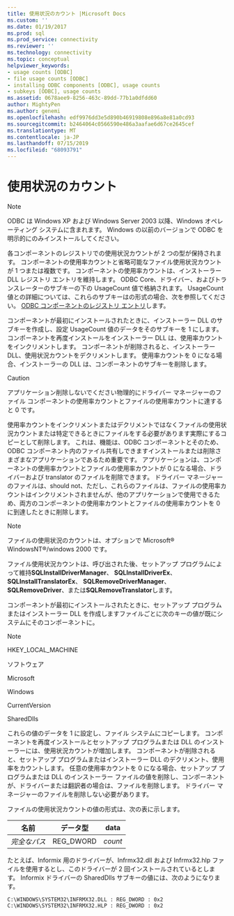 ```yaml
---
title: 使用状況のカウント |Microsoft Docs
ms.custom: ''
ms.date: 01/19/2017
ms.prod: sql
ms.prod_service: connectivity
ms.reviewer: ''
ms.technology: connectivity
ms.topic: conceptual
helpviewer_keywords:
- usage counts [ODBC]
- file usage counts [ODBC]
- installing ODBC components [ODBC], usage counts
- subkeys [ODBC], usage counts
ms.assetid: 0678aee9-8256-463c-89dd-77b1a0dfdd60
author: MightyPen
ms.author: genemi
ms.openlocfilehash: edf9976dd3e5d890b46919808e896a8e81a0cd93
ms.sourcegitcommit: b2464064c0566590e486a3aafae6d67ce2645cef
ms.translationtype: MT
ms.contentlocale: ja-JP
ms.lasthandoff: 07/15/2019
ms.locfileid: "68093791"
---
```

# <a name="usage-counting"></a>使用状況のカウント
> [!NOTE]  
>  ODBC は Windows XP および Windows Server 2003 以降、Windows オペレーティング システムに含まれます。 Windows の以前のバージョンで ODBC を明示的にのみインストールしてください。  
  
 各コンポーネントのレジストリでの使用状況カウントが 2 つの型が保持されます。 コンポーネントの使用率カウントと省略可能なファイル使用状況カウントが 1 つまたは複数です。 コンポーネントの使用率カウントは、インストーラー DLL レジストリ エントリを維持します。 ODBC Core、ドライバー、およびトランスレーターのサブキーの下の UsageCount 値で格納されます。 UsageCount 値との詳細については、これらのサブキーはの形式の場合、次を参照してください。 [ODBC コンポーネントのレジストリ エントリ](../../../odbc/reference/install/registry-entries-for-odbc-components.md)します。  
  
 コンポーネントが最初にインストールされたときに、インストーラー DLL のサブキーを作成し、設定 UsageCount 値のデータをそのサブキーを 1 にします。 コンポーネントを再度インストールをインストーラー DLL は、使用率カウントをインクリメントします。 コンポーネントが削除されると、インストーラー DLL、使用状況カウントをデクリメントします。 使用率カウントを 0 になる場合、インストーラーの DLL は、コンポーネントのサブキーを削除します。  
  
> [!CAUTION]  
>  アプリケーション削除しないでください物理的にドライバー マネージャーのファイル コンポーネントの使用率カウントとファイルの使用率カウントに達すると 0 です。  
  
 使用率カウントをインクリメントまたはデクリメントではなくファイルの使用状況カウントまたは特定できるときにファイルをする必要があります実際にするコピーとして削除します。 これは、機能は、ODBC コンポーネントとそのため、ODBC コンポーネント内のファイル共有しできますインストールまたは削除さまざまなアプリケーションであるため重要です。 アプリケーションは、コンポーネントの使用率カウントとファイルの使用率カウントが 0 になる場合、ドライバーおよび translator のファイルを削除できます。 ドライバー マネージャーのファイルは、should not、ただし、これらのファイルは、ファイルの使用率カウントはインクリメントされませんが、他のアプリケーションで使用できるため、両方のコンポーネントの使用率カウントとファイルの使用率カウントを 0 に到達したときに削除します。  
  
> [!NOTE]  
>  ファイルの使用状況のカウントは、オプションで Microsoft® WindowsNT®/windows 2000 です。  
  
 ファイル使用状況カウントは、呼び出された後、セットアップ プログラムによって維持**SQLInstallDriverManager**、 **SQLInstallDriverEx**、 **SQLInstallTranslatorEx**、 **SQLRemoveDriverManager**、 **SQLRemoveDriver**、または**SQLRemoveTranslator**します。  
  
 コンポーネントが最初にインストールされたときに、セットアップ プログラムまたはインストーラー DLL を作成しますファイルごとに次のキーの値が既にシステムにそのコンポーネントに。  
  
> [!NOTE]  
>  HKEY_LOCAL_MACHINE  
>   
>  ソフトウェア  
>   
>  Microsoft  
>   
>  Windows  
>   
>  CurrentVersion  
>   
>  SharedDlls  
  
 これらの値のデータを 1 に設定し、ファイル システムにコピーします。 コンポーネントを再度インストールとセットアップ プログラムまたは DLL のインストーラーには、使用状況カウントが増加します。 コンポーネントが削除されると、セットアップ プログラムまたはインストーラー DLL のデクリメント、使用率をカウントします。 任意の使用率カウントを 0 になる場合、セットアップ プログラムまたは DLL のインストーラー ファイルの値を削除し、コンポーネントが、ドライバーまたは翻訳者の場合は、ファイルを削除します。 ドライバー マネージャーのファイルを削除しない必要があります。  
  
 ファイルの使用状況カウントの値の形式は、次の表に示します。  
  
|名前|データ型|data|  
|----------|---------------|----------|  
|*完全なパス*|REG_DWORD|*count*|  
  
 たとえば、Informix 用のドライバーが、Infrmx32.dll および Infrmx32.hlp ファイルを使用するとし、このドライバーが 2 回インストールされているとします。 Informix ドライバーの SharedDlls サブキーの値には、次のようになります。  
  
```  
C:\WINDOWS\SYSTEM32\INFRMX32.DLL : REG_DWORD : 0x2  
C:\WINDOWS\SYSTEM32\INFRMX32.HLP : REG_DWORD : 0x2  
```
